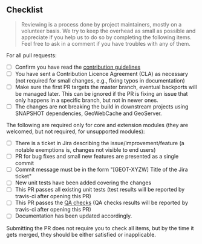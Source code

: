 <Include a few sentences describing the overall goals for this Pull Request>

## Checklist

> Reviewing is a process done by project maintainers, mostly on a volunteer basis. We try to keep the overhead as small as possible and appreciate if you help us to do so by completing the following items. Feel free to ask in a comment if you have troubles with any of them.

For all pull requests:

- [ ] Confirm you have read the [contribution guidelines](https://github.com/geotools/geotools/blob/master/CONTRIBUTING.md) 
- [ ] You have sent a Contribution Licence Agreement (CLA) as necessary (not required for small changes, e.g., fixing typos in documentation)
- [ ] Make sure the first PR targets the master branch, eventual backports will be managed later. This can be ignored if the PR is fixing an issue that only happens in a specific branch, but not in newer ones.
- [ ] The changes are not breaking the build in downstream projects using SNAPSHOT dependencies, GeoWebCache and GeoServer.

The following are required only for core and extension modules (they are welcomed, but not required, for unsupported modules):
- [ ] There is a ticket in Jira describing the issue/improvement/feature (a notable exemptions is, changes not visible to end users)
- [ ] PR for bug fixes and small new features are presented as a single commit
- [ ] Commit message must be in the form "[GEOT-XYZW] Title of the Jira ticket"
- [ ] New unit tests have been added covering the changes
- [ ] This PR passes all existing unit tests (test results will be reported by travis-ci after opening this PR)
- [ ] This PR passes the [QA checks](https://docs.geotools.org/latest/developer/conventions/code/qa.html) (QA checks results will be reported by travis-ci after opening this PR)
- [ ] Documentation has been updated accordingly.

Submitting the PR does not require you to check all items, but by the time it gets merged, they should be either satisfied or inapplicable.